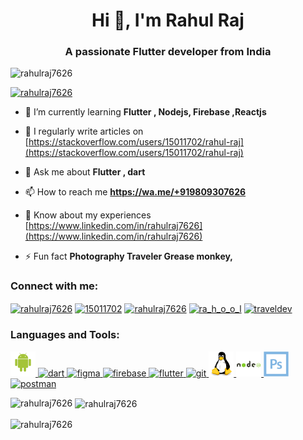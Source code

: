 <h1 align="center">Hi 👋, I'm Rahul Raj</h1>
<h3 align="center">A passionate Flutter developer from India</h3>

<p align="left"> <img src="https://komarev.com/ghpvc/?username=rahulraj7626&label=Profile%20views&color=0e75b6&style=flat" alt="rahulraj7626" /> </p>

<p align="left"> <a href="https://github.com/ryo-ma/github-profile-trophy"><img src="https://github-profile-trophy.vercel.app/?username=rahulraj7626" alt="rahulraj7626" /></a> </p>

- 🌱 I’m currently learning **Flutter , Nodejs, Firebase ,Reactjs**

- 📝 I regularly write articles on [https://stackoverflow.com/users/15011702/rahul-raj](https://stackoverflow.com/users/15011702/rahul-raj)

- 💬 Ask me about **Flutter , dart**

- 📫 How to reach me **https://wa.me/+919809307626**

- 📄 Know about my experiences [https://www.linkedin.com/in/rahulraj7626](https://www.linkedin.com/in/rahulraj7626)

- ⚡ Fun fact **Photography Traveler Grease monkey,**

<h3 align="left">Connect with me:</h3>
<p align="left">
<a href="https://linkedin.com/in/rahulraj7626" target="blank"><img align="center" src="https://raw.githubusercontent.com/rahuldkjain/github-profile-readme-generator/master/src/images/icons/Social/linked-in-alt.svg" alt="rahulraj7626" height="30" width="40" /></a>
<a href="https://stackoverflow.com/users/15011702" target="blank"><img align="center" src="https://raw.githubusercontent.com/rahuldkjain/github-profile-readme-generator/master/src/images/icons/Social/stack-overflow.svg" alt="15011702" height="30" width="40" /></a>
<a href="https://fb.com/rahulraj7626" target="blank"><img align="center" src="https://raw.githubusercontent.com/rahuldkjain/github-profile-readme-generator/master/src/images/icons/Social/facebook.svg" alt="rahulraj7626" height="30" width="40" /></a>
<a href="https://instagram.com/ra_h_o_o_l" target="blank"><img align="center" src="https://raw.githubusercontent.com/rahuldkjain/github-profile-readme-generator/master/src/images/icons/Social/instagram.svg" alt="ra_h_o_o_l" height="30" width="40" /></a>
<a href="https://www.youtube.com/c/traveldev" target="blank"><img align="center" src="https://raw.githubusercontent.com/rahuldkjain/github-profile-readme-generator/master/src/images/icons/Social/youtube.svg" alt="traveldev" height="30" width="40" /></a>
</p>

<h3 align="left">Languages and Tools:</h3>
<p align="left"> <a href="https://developer.android.com" target="_blank" rel="noreferrer"> <img src="https://raw.githubusercontent.com/devicons/devicon/master/icons/android/android-original-wordmark.svg" alt="android" width="40" height="40"/> </a> <a href="https://dart.dev" target="_blank" rel="noreferrer"> <img src="https://www.vectorlogo.zone/logos/dartlang/dartlang-icon.svg" alt="dart" width="40" height="40"/> </a> <a href="https://www.figma.com/" target="_blank" rel="noreferrer"> <img src="https://www.vectorlogo.zone/logos/figma/figma-icon.svg" alt="figma" width="40" height="40"/> </a> <a href="https://firebase.google.com/" target="_blank" rel="noreferrer"> <img src="https://www.vectorlogo.zone/logos/firebase/firebase-icon.svg" alt="firebase" width="40" height="40"/> </a> <a href="https://flutter.dev" target="_blank" rel="noreferrer"> <img src="https://www.vectorlogo.zone/logos/flutterio/flutterio-icon.svg" alt="flutter" width="40" height="40"/> </a> <a href="https://git-scm.com/" target="_blank" rel="noreferrer"> <img src="https://www.vectorlogo.zone/logos/git-scm/git-scm-icon.svg" alt="git" width="40" height="40"/> </a> <a href="https://www.linux.org/" target="_blank" rel="noreferrer"> <img src="https://raw.githubusercontent.com/devicons/devicon/master/icons/linux/linux-original.svg" alt="linux" width="40" height="40"/> </a> <a href="https://nodejs.org" target="_blank" rel="noreferrer"> <img src="https://raw.githubusercontent.com/devicons/devicon/master/icons/nodejs/nodejs-original-wordmark.svg" alt="nodejs" width="40" height="40"/> </a> <a href="https://www.photoshop.com/en" target="_blank" rel="noreferrer"> <img src="https://raw.githubusercontent.com/devicons/devicon/master/icons/photoshop/photoshop-line.svg" alt="photoshop" width="40" height="40"/> </a> <a href="https://postman.com" target="_blank" rel="noreferrer"> <img src="https://www.vectorlogo.zone/logos/getpostman/getpostman-icon.svg" alt="postman" width="40" height="40"/> </a> </p>

<p><img align="left" src="https://github-readme-stats.vercel.app/api/top-langs?username=rahulraj7626&show_icons=true&locale=en&layout=compact" alt="rahulraj7626" /></p>

<p>&nbsp;<img align="center" src="https://github-readme-stats.vercel.app/api?username=rahulraj7626&show_icons=true&locale=en" alt="rahulraj7626" /></p>

<p><img align="center" src="https://github-readme-streak-stats.herokuapp.com/?user=rahulraj7626&" alt="rahulraj7626" /></p>

